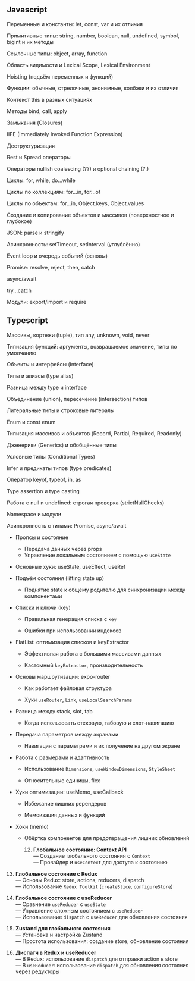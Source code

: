 ## Javascript
Переменные и константы: let, const, var и их отличия

Примитивные типы: string, number, boolean, null, undefined, symbol, bigint и их методы

Ссылочные типы: object, array, function

Область видимости и Lexical Scope, Lexical Environment

Hoisting (подъём переменных и функций)

Функции: обычные, стрелочные, анонимные, колбэки и их отличия

Контекст this в разных ситуациях

Методы bind, call, apply

Замыкания (Closures)

IIFE (Immediately Invoked Function Expression)

Деструктуризация

Rest и Spread операторы

Операторы nullish coalescing (??) и optional chaining (?.)

Циклы: for, while, do...while

Циклы по коллекциям: for...in, for...of

Циклы по объектам: for...in, Object.keys, Object.values

Создание и копирование объектов и массивов (поверхностное и глубокое)

JSON: parse и stringify

Асинхронность: setTimeout, setInterval (углублённо)

Event loop и очередь событий (основы)

Promise: resolve, reject, then, catch

async/await

try...catch

Модули: export/import и require

## Typescript
Массивы, кортежи (tuple), тип any, unknown, void, never

Типизация функций: аргументы, возвращаемое значение, типы по умолчанию

Объекты и интерфейсы (interface)

Типы и алиасы (type alias)

Разница между type и interface

Объединение (union), пересечение (intersection) типов

Литеральные типы и строковые литералы  

Enum и const enum

Типизация массивов и объектов (Record, Partial, Required, Readonly)

Дженерики (Generics) и обобщённые типы
  
Условные типы (Conditional Types)

Infer и предикаты типов (type predicates)

Оператор keyof, typeof, in, as

Type assertion и type casting

Работа с null и undefined: строгая проверка (strictNullChecks)

Namespace и модули

Асинхронность с типами: Promise, async/await


- Пропсы и состояние
    - Передача данных через props
    - Управление локальным состоянием с помощью `useState`
- Основные хуки: useState, useEffect, useRef
- Подъём состояния (lifting state up)
    - Поднятие state к общему родителю для синхронизации между компонентами
- Списки и ключи (key)
    - Правильная генерация списка с `key`
        
    - Ошибки при использовании индексов
        
- FlatList: оптимизация списков и keyExtractor
    
    - Эффективная работа с большими массивами данных
        
    - Кастомный `keyExtractor`, производительность
        
- Основы маршрутизации: expo-router
    
    - Как работает файловая структура
        
    - Хуки `useRouter`, `Link`, `useLocalSearchParams`
        
- Разница между stack, slot, tab
    
    - Когда использовать стековую, табовую и слот-навигацию
        
- Передача параметров между экранами
    
    - Навигация с параметрами и их получение на другом экране
        
- Работа с размерами и адаптивность
    
    - Использование `Dimensions`, `useWindowDimensions`, `StyleSheet`
        
    - Относительные единицы, flex
        
- Хуки оптимизации: useMemo, useCallback
    
    - Избежание лишних ререндеров
        
    - Мемоизация данных и функций
        
- Хоки (memo)
    
    - Обёртка компонентов для предотвращения лишних обновлений
      
      
      12. **Глобальное состояние: Context API**  
    — Создание глобального состояния с `Context`  
    — Провайдер и `useContext` для доступа к состоянию
    
13. **Глобальное состояние с Redux**  
    — Основы Redux: store, actions, reducers, dispatch  
    — Использование `Redux Toolkit` (`createSlice`, `configureStore`)
    
14. **Глобальное состояние с useReducer**  
    — Сравнение `useReducer` с `useState`  
    — Управление сложным состоянием с `useReducer`  
    — Использование `dispatch` с `useReducer` для обновления состояния
    
15. **Zustand для глобального состояния**  
    — Установка и настройка Zustand  
    — Простота использования: создание store, обновление состояния
    
16. **Диспатч в Redux и useReducer**  
    — В Redux: использование `dispatch` для отправки action в store  
    — В `useReducer`: использование `dispatch` для обновления состояния через редукторы